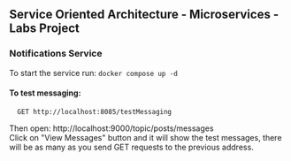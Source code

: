 ## Service Oriented Architecture - Microservices - Labs Project

### Notifications Service

To start the service run: `docker compose up -d`

#### To test messaging:
```http
  GET http://localhost:8085/testMessaging
```
Then open: http://localhost:9000/topic/posts/messages \
Click on "View Messages" button and it will show the test messages, there will be as many as you send GET requests to the previous address.
